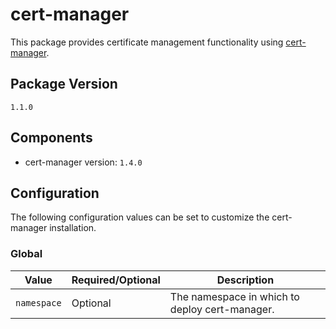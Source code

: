# cert-manager

This package provides certificate management functionality using [cert-manager](https://cert-manager.io/docs/).

## Package Version

    1.1.0

## Components

* cert-manager version: `1.4.0`


## Configuration

The following configuration values can be set to customize the cert-manager installation.

### Global

| Value | Required/Optional | Description |
|-------|-------------------|-------------|
| `namespace` | Optional | The namespace in which to deploy cert-manager. |
